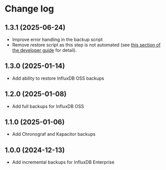 # Change log

## 1.3.1 (2025-06-24)

- Improve error handling in the backup script
- Remove restore script as this step is not automated (see [this section of the developer guide](https://sasquatch.lsst.io/developer-guide/backups.html) for detail).

## 1.3.0 (2025-01-14)

- Add ability to restore InfluxDB OSS backups

## 1.2.0 (2025-01-08)

- Add full backups for InfluxDB OSS

## 1.1.0 (2025-01-06)

- Add Chronograf and Kapacitor backups

## 1.0.0 (2024-12-13)

- Add incremental backups for InfluxDB Enterprise
